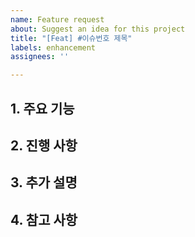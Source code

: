 ```yaml
---
name: Feature request
about: Suggest an idea for this project
title: "[Feat] #이슈번호 제목"
labels: enhancement
assignees: ''

---
```


## 1. 주요 기능

## 2. 진행 사항

## 3. 추가 설명

## 4. 참고 사항
